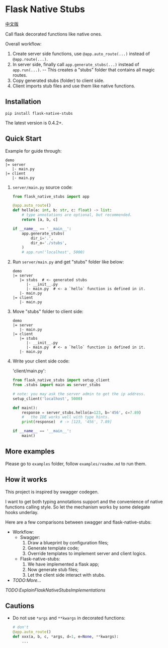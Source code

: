 # Flask Native Stubs

[中文版](https://blog.csdn.net/Likianta/article/details/125252446)

Call flask decorated functions like native ones.

Overall workflow:

1. Create server side functions, use `@app.auto_route(...)` instead of `@app.route(...)`.
2. In server side, finally call `app.generate_stubs(...)` instead of `app.run(...)`. -- This creates a "stubs" folder that contains all magic routes.
3. Copy generated stubs (folder) to client side.
4. Client imports stub files and use them like native functions.

## Installation

```
pip install flask-native-stubs
```

The latest version is 0.4.2+.

## Quick Start

Example for guide through:

```
demo
|= server
   |- main.py
|= client
   |- main.py
```

1.  `server/main.py` source code:

    ```python
    from flask_native_stubs import app

    @app.auto_route()
    def hello(a: int, b: str, c: float) -> list:
        # type annotations are optional, but recommended.
        return [a, b, c]

    if __name__ == '__main__':
        app.generate_stubs(
            dir_i='.',
            dir_o='./stubs',
        )
        # app.run('localhost', 5000)
    ```

2.  Run `server/main.py` and get "stubs" folder like below:

    ```
    demo
    |= server
       |= stubs  # <- generated stubs
          |- __init__.py
          |- main.py  # <- a `hello` function is defined in it.
       |- main.py
    |= client
       |- main.py
    ```

2.  Move "stubs" folder to client side:

    ```
    demo
    |= server
       |- main.py
    |= client
       |= stubs
          |- __init__.py
          |- main.py  # <- a `hello` function is defined in it.
       |- main.py
    ```

3.  Write your client side code:

    'client/main.py':

    ```python
    from flask_native_stubs import setup_client
    from .stubs import main as server_stubs

    # note: you may ask the server admin to get the ip address.
    setup_client('localhost', 5000)

    def main():
        response = server_stubs.hello(a=123, b='456', c=7.89)
        #   the IDE works well with type hints.
        print(response)  # -> [123, '456', 7.89]

    if __name__ == '__main__':
        main()
    ```

## More examples

Please go to `examples` folder, follow `examples/readme.md` to run them.

## How it works

This project is inspired by swagger codegen.

I want to get both typing annotations support and the convenience of native functions calling style. So let the mechanism works by some delegate hooks underlay.

Here are a few comparisons between swagger and flask-native-stubs:

- Workflow:
    - Swagger:
        1. Draw a blueprint by configuration files;
        2. Generate template code;
        3. Override templates to implement server and client logics.
    - Flask-native-stubs:
        1. We have implemented a flask app;
        2. Now generate stub files;
        3. Let the client side interact with stubs.
- *TODO:More...*

*TODO:ExplainFlaskNativeStubsImplementations*

## Cautions

- Do not use `*args` and `**kwargs` in decorated functions:

    ```python
    # don't
    @app.auto_route()
    def xxx(a, b, c, *args, d=1, e=None, **kwargs):
        ...
    ```

